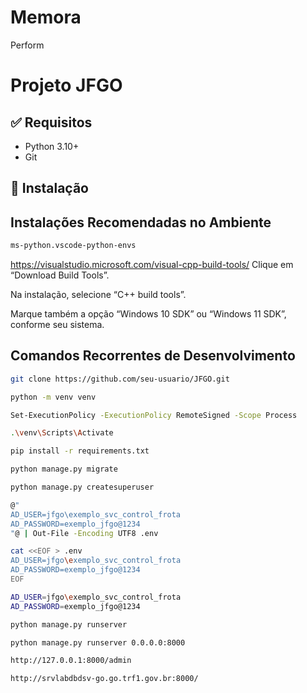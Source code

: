 # Memora
Perform 
# Projeto JFGO

## ✅ Requisitos
- Python 3.10+
- Git

## 🚀 Instalação

## Instalações Recomendadas no Ambiente 
``` bash
ms-python.vscode-python-envs
```
https://visualstudio.microsoft.com/visual-cpp-build-tools/
Clique em “Download Build Tools”.

Na instalação, selecione “C++ build tools”.

Marque também a opção “Windows 10 SDK” ou “Windows 11 SDK”, conforme seu sistema.

## Comandos Recorrentes de Desenvolvimento 

```bash
git clone https://github.com/seu-usuario/JFGO.git
```
```bash
python -m venv venv
```
```bash
Set-ExecutionPolicy -ExecutionPolicy RemoteSigned -Scope Process
```
```bash
.\venv\Scripts\Activate
```
```bash
pip install -r requirements.txt
```
```bash
python manage.py migrate
```
```bash
python manage.py createsuperuser
```
```bash
@"
AD_USER=jfgo\exemplo_svc_control_frota
AD_PASSWORD=exemplo_jfgo@1234
"@ | Out-File -Encoding UTF8 .env
```
```bash
cat <<EOF > .env
AD_USER=jfgo\exemplo_svc_control_frota
AD_PASSWORD=exemplo_jfgo@1234
EOF
```
```bash
AD_USER=jfgo\exemplo_svc_control_frota
AD_PASSWORD=exemplo_jfgo@1234
```
```bash
python manage.py runserver
```
```bash
python manage.py runserver 0.0.0.0:8000
```
```bash
http://127.0.0.1:8000/admin
```
```bash
http://srvlabdbdsv-go.go.trf1.gov.br:8000/
```
